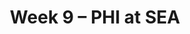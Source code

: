 ---
layout: game
title: Week 9 – PHI at SEA
season: 2008
game_id: 2008_09_PHI_SEA
away_team: PHI
home_team: SEA
---